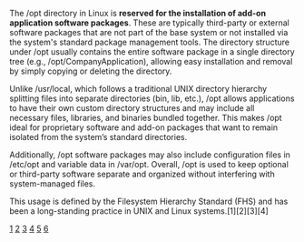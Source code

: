 The /opt directory in Linux is **reserved for the installation of add-on application software packages**. These are typically
third-party or external software packages that are not part of the base system or not installed via the system's standard
package management tools. The directory structure under /opt usually contains the entire software package in a single
directory tree (e.g., /opt/CompanyApplication), allowing easy installation and removal by simply copying or deleting the
directory.

Unlike /usr/local, which follows a traditional UNIX directory hierarchy splitting files into separate directories (bin, lib,
etc.), /opt allows applications to have their own custom directory structures and may include all necessary files, libraries,
and binaries bundled together. This makes /opt ideal for proprietary software and add-on packages that want to remain
isolated from the system’s standard directories.

Additionally, /opt software packages may also include configuration files in /etc/opt and variable data in /var/opt. Overall,
/opt is used to keep optional or third-party software separate and organized without interfering with system-managed files.

This usage is defined by the Filesystem Hierarchy Standard (FHS) and has been a long-standing practice in UNIX and Linux
systems.[1][2][3][4]

[1](https://www.baeldung.com/linux/opt-directory)
[2](https://www.reddit.com/r/linux4noobs/comments/16yc82m/what_the_opt_directory_is_for/)
[3](https://stackoverflow.com/questions/12649355/what-does-opt-mean-as-in-the-opt-directory-is-it-an-abbreviation)
[4](https://refspecs.linuxfoundation.org/FHS_3.0/fhs/ch03s13.html)
[5](https://dev.to/titon/simplified-linux-directory-structure-part-2-51kj) [6](https://www.youtube.com/watch?v=tzOImbBp17c)
